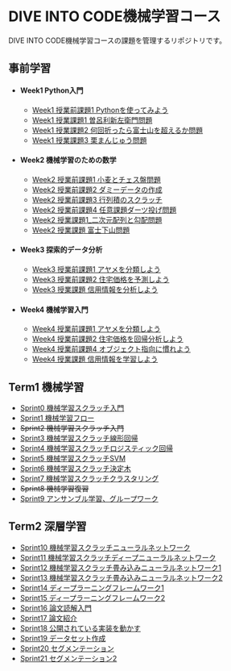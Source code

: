 # DIVE INTO CODE機械学習コース
DIVE INTO CODE機械学習コースの課題を管理するリポジトリです。

## 事前学習
- #### Week1 Python入門
  - [Week1 授業前課題1 Pythonを使ってみよう](https://github.com/takamotoki/diveintocode-ml/blob/master/Week1/week1_work1.ipynb)
  - [Week1 授業課題1 曽呂利新左衛門問題](https://github.com/takamotoki/diveintocode-ml/blob/master/Week1/Week1_%E6%8E%88%E6%A5%AD%E8%AA%B2%E9%A1%8C1_%E6%9B%BD%E5%91%82%E5%88%A9%E6%96%B0%E5%B7%A6%E8%A1%9B%E9%96%80%E5%95%8F%E9%A1%8C.ipynb)
  - [Week1 授業課題2 何回折ったら富士山を超えるか問題](https://github.com/takamotoki/diveintocode-ml/blob/master/Week1/week1_%E6%8E%88%E6%A5%AD%E8%AA%B2%E9%A1%8C2_%E4%BD%95%E5%9B%9E%E6%8A%98%E3%81%A3%E3%81%9F%E3%82%89%E5%AF%8C%E5%A3%AB%E5%B1%B1%E3%82%92%E8%B6%85%E3%81%88%E3%82%8B%E3%81%8B%E5%95%8F%E9%A1%8C.ipynb)
  - [Week1 授業課題3 栗まんじゅう問題](https://github.com/takamotoki/diveintocode-ml/blob/master/Week1/week1_%E6%8E%88%E6%A5%AD%E8%AA%B2%E9%A1%8C3_%E6%A0%97%E3%81%BE%E3%82%93%E3%81%98%E3%82%85%E3%81%86%E5%95%8F%E9%A1%8C.ipynb)
- #### Week2 機械学習のための数学
  - [Week2 授業前課題1 小麦とチェス盤問題](https://github.com/takamotoki/diveintocode-ml/blob/master/Week2/Week2_%E6%8E%88%E6%A5%AD%E5%89%8D%E8%AA%B2%E9%A1%8C1_%E5%B0%8F%E9%BA%A6%E3%81%A8%E3%83%81%E3%82%A7%E3%82%B9%E7%9B%A4%E5%95%8F%E9%A1%8C.ipynb)
  - [Week2 授業前課題2 ダミーデータの作成](https://github.com/takamotoki/diveintocode-ml/blob/master/Week2/Week2_%E6%8E%88%E6%A5%AD%E5%89%8D%E8%AA%B2%E9%A1%8C2_%E3%83%80%E3%83%9F%E3%83%BC%E3%83%87%E3%83%BC%E3%82%BF%E3%81%AE%E4%BD%9C%E6%88%90.ipynb)
  - [Week2 授業前課題3 行列積のスクラッチ](https://github.com/takamotoki/diveintocode-ml/blob/master/Week2/Week2_%E6%8E%88%E6%A5%AD%E5%89%8D%E8%AA%B2%E9%A1%8C3_%E8%A1%8C%E5%88%97%E7%A9%8D%E3%81%AE%E3%82%B9%E3%82%AF%E3%83%A9%E3%83%83%E3%83%81.ipynb)
  - [Week2 授業前課題4 任意課題ダーツ投げ問題](https://github.com/takamotoki/diveintocode-ml/blob/master/Week2/Week2_%E6%8E%88%E6%A5%AD%E5%89%8D%E8%AA%B2%E9%A1%8C4_%E4%BB%BB%E6%84%8F%E8%AA%B2%E9%A1%8C%E3%83%80%E3%83%BC%E3%83%84%E6%8A%95%E3%81%92%E5%95%8F%E9%A1%8C.ipynb)
  - [Week2 授業課題1_二次元配列と勾配問題](https://github.com/takamotoki/diveintocode-ml/blob/master/Week2/Week2_%E6%8E%88%E6%A5%AD%E8%AA%B2%E9%A1%8C1_%E4%BA%8C%E6%AC%A1%E5%85%83%E9%85%8D%E5%88%97%E3%81%A8%E5%8B%BE%E9%85%8D%E5%95%8F%E9%A1%8C.ipynb)
  - [Week2 授業課題 富士下山問題](https://github.com/takamotoki/diveintocode-ml/blob/master/Week2/Week2_%E6%8E%88%E6%A5%AD%E8%AA%B2%E9%A1%8C2_%E5%AF%8C%E5%A3%AB%E4%B8%8B%E5%B1%B1%E5%95%8F%E9%A1%8C.ipynb)
- #### Week3 探索的データ分析
  - [Week3 授業前課題1 アヤメを分類しよう]()
  - [Week3 授業前課題2 住宅価格を予測しよう]()
  - [Week3 授業課題 信用情報を分析しよう]()
- #### Week4 機械学習入門
  - [Week4 授業前課題1 アヤメを分類しよう]()
  - [Week4 授業前課題2 住宅価格を回帰分析しよう]()
  - [Week4 授業前課題4 オブジェクト指向に慣れよう]()
  - [Week4 授業課題 信用情報を学習しよう]()

## Term1 機械学習
- [Sprint0 機械学習スクラッチ入門]()
- [Sprint1 機械学習フロー]()
- ~~Sprint2 機械学習スクラッチ入門~~
- [Sprint3 機械学習スクラッチ線形回帰]()
- [Sprint4 機械学習スクラッチロジスティック回帰]()
- [Sprint5 機械学習スクラッチSVM]()
- [Sprint6 機械学習スクラッチ決定木]()
- [Sprint7 機械学習スクラッチクラスタリング]()
- ~~Sprint8 機械学習復習~~
- [Sprint9 アンサンブル学習、グループワーク]()

## Term2 深層学習
- [Sprint10 機械学習スクラッチニューラルネットワーク]()
- [Sprint11 機械学習スクラッチディープニューラルネットワーク]()
- [Sprint12 機械学習スクラッチ畳み込みニューラルネットワーク1]()
- [Sprint13 機械学習スクラッチ畳み込みニューラルネットワーク2]()
- [Sprint14 ディープラーニングフレームワーク1]()
- [Sprint15 ディープラーニングフレームワーク2]()
- [Sprint16 論文読解入門]()
- [Sprint17 論文紹介]()
- [Sprint18 公開されている実装を動かす]()
- [Sprint19 データセット作成]()
- [Sprint20 セグメンテーション]()
- [Sprint21 セグメンテーション2]()
